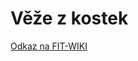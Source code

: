 # Věže z kostek
[Odkaz na FIT-WIKI][wiki]


[wiki]: https://www.fit-wiki.cz/%C5%A1kola/p%C5%99edm%C4%9Bty/bi-pa1/pa1_%C3%BAkol_07.1_zs2122